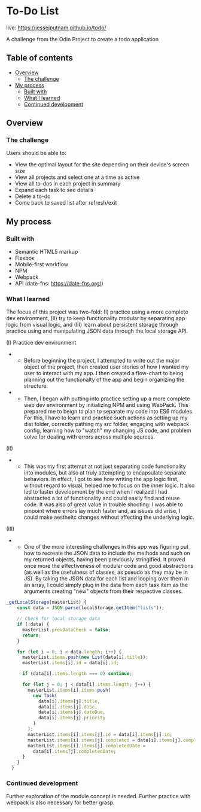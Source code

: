 # To-Do List
live: https://jessejputnam.github.io/todo/

A challenge from the Odin Project to create a todo application

## Table of contents

- [Overview](#overview)
  - [The challenge](#the-challenge)
- [My process](#my-process)
  - [Built with](#built-with)
  - [What I learned](#what-i-learned)
  - [Continued development](#continued-development)
  
## Overview

### The challenge

Users should be able to:

- View the optimal layout for the site depending on their device's screen size
- View all projects and select one at a time as active
- View all to-dos in each project in summary
- Expand each task to see details
- Delete a to-do
- Come back to saved list after refresh/exit

## My process

### Built with

- Semantic HTML5 markup
- Flexbox
- Mobile-first workflow
- NPM
- Webpack
- API (date-fns: https://date-fns.org/)


### What I learned

The focus of this project was two-fold: (I) practice using a more complete dev environment, (II) try to keep functionality modular by separating app logic from visual logic, and (III) learn about persistent storage through practice using and manipulating JSON data through the local storage API.

(I) Practice dev environment
- - Before beginning the project, I attempted to write out the major object of the project, then created user stories of how I wanted my user to interact with my app. I then created a flow-chart to being planning out the functionalty of the app and begin organizing the structure.
- - Then, I began with putting into practice setting up a more complete web dev environment by initializing NPM and using WebPack. This prepared me to beign to plan to separate my code into ES6 modules. For this, I have to learn and practice such actions as setting up my dist folder, correctly pathing my src folder, engaging with webpack config, learning how to "watch" my changing JS code, and problem solve for dealing with errors across multiple sources.

(II)
- - This was my first attempt at not just separating code functionality into modules, but also at truly attempting to encapsulate separate behaviors. In effect, I got to see how writing the app logic first, without regard to visual, helped me to focus on the inner logic. It also led to faster development by the end when I realized I had abstracted a lot of functionality and could easily find and reuse code. It was also of great value in trouble shooting: I was able to pinpoint where errors lay much faster and, as issues did arise, I could make aestheitc changes without affecting the underlying logic.

(III)
- - One of the more interesting challenges in this app was figuring out how to recreate the JSON data to include the methods and such on my returned objects, having been previously stringified. It proved once more the effectiveness of modular code and good abstractions (as well as the usefulness of classes, as pseudo as they may be in JS). By taking the JSON data for each list and looping over them in an array, I could simply plug in the data from each task item as the arguments creating "new" objects from their respective classes.

```js
_getLocalStorage(masterList) {
    const data = JSON.parse(localStorage.getItem("lists"));

    // Check for local storage data
    if (!data) {
      masterList.prevDataCheck = false;
      return;
    }

    for (let i = 0; i < data.length; i++) {
      masterList.items.push(new List(data[i].title));
      masterList.items[i].id = data[i].id;

      if (data[i].items.length === 0) continue;

      for (let j = 0; j < data[i].items.length; j++) {
        masterList.items[i].items.push(
          new Task(
            data[i].items[j].title,
            data[i].items[j].desc,
            data[i].items[j].dateDue,
            data[i].items[j].priority
          )
        );
        masterList.items[i].items[j].id = data[i].items[j].id;
        masterList.items[i].items[j].completed = data[i].items[j].completed;
        masterList.items[i].items[j].completedDate =
          data[i].items[j].completedDate;
      }
    }
  }
```

### Continued development

Further exploration of the module concept is needed. Further practice with webpack is also necessary for better grasp.
